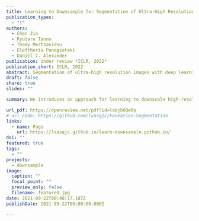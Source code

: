 ```yaml
---
title: Learning to Downsample for Segmentation of Ultra-High Resolution Images
publication_types:
  - "1"
authors:
  - Chen Jin
  - Ryutaro Tanno
  - Thomy Mertzanidou
  - Eleftheria Panagiotaki
  - Daniel C. Alexander
publication: Under review *ICLR, 2022*
publication_short: ICLR, 2022
abstract: Segmentation of ultra-high resolution images with deep learning is challenging because of their enormous size, often millions or even billions of pixels. Typical solutions drastically downsample the image uniformly to meet memory constraints, implicitly assuming all pixels equally important by sampling at the same density at all spatial locations. However this assumption is not true and compromises the performance of deep learning techniques that have proved powerful on standard-sized images. For example with uniform downsampling, see green boxed region in Fig. 1, the rider and bike do not have enough corresponding samples while the trees and buildings are oversampled, and lead to a negative effect on the segmentation prediction from the low-resolution downsampled image. In this work we show that learning the spatially varying downsampling strategy jointly with segmentation offers advantages in segmenting large images with limited computational budget. Fig. 1 shows that our method adapts the sampling density over different locations so that more samples are collected from the small important regions and less from the others, which in turn leads to better segmentation accuracy. We show on two public and one local high-resolution datasets that our method consistently learns sampling locations preserving more information and boosting segmentation accuracy over baseline methods.
draft: false
share: true
slides: ""

summary: We introduces an approach for learning to downscale high-resolution images for segmentation tasks. The main motivation is to adapt the sampling budget to the difficulty of segmented pixel/region. We show that learning the spatially varying downsampling strategy jointly with segmentation offers advantages in segmenting large images with limited computational budget.

url_pdf: https://openreview.net/pdf?id=lobjb6Qw0p
# url_code: https://github.com/lxasqjc/Foveation-Segmentation
links:
  - name: Page
    url: https://lxasqjc.github.io/learn-downsample.github.io/
doi: ""
featured: true
tags:
  - ""
projects:
  - downsample
image:
  caption: ""
  focal_point: ""
  preview_only: false
  filename: featured.jpg
date: 2021-09-22T00:40:17.187Z
publishDate: 2021-09-22T00:00:00.000Z

---
```


<!-- {{% callout note %}}
Click the *Cite* button above to demo the feature to enable visitors to import publication metadata into their reference management software.
{{% /callout %}}

{{% callout note %}}
Create your slides in Markdown - click the *Slides* button to check out the example.
{{% /callout %}} -->

<!-- Supplementary notes can be added here, including [code, math, and images](https://wowchemy.com/docs/writing-markdown-latex/). -->
